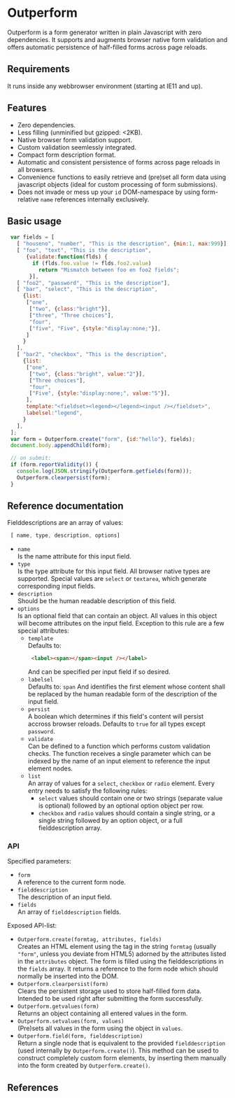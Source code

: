 <h1>Outperform</h1>

Outperform is a form generator written in plain Javascript with zero
dependencies.
It supports and augments browser native form validation and offers automatic
persistence of half-filled forms across page reloads.

## Requirements

It runs inside any webbrowser environment (starting at IE11 and up).

## Features

- Zero dependencies.
- Less filling (unminified but gzipped: <2KB).
- Native browser form validation support.
- Custom validation seemlessly integrated.
- Compact form description format.
- Automatic and consistent persistence of forms across page reloads in
  all browsers.
- Convenience functions to easily retrieve and (pre)set all form data using
  javascript objects (ideal for custom processing of form submissions).
- Does not invade or mess up your `id` DOM-namespace by using form-relative
  `name` references internally exclusively.

## Basic usage

```js
 var fields = [
   [ "houseno", "number", "This is the description", {min:1, max:999}],
   [ "foo", "text", "This is the description",
      {validate:function(flds) {
        if (flds.foo.value != flds.foo2.value)
          return "Mismatch between foo en foo2 fields";
       }],
   [ "foo2", "password", "This is the description"],
   [ "bar", "select", "This is the description",
     {list:
      ["one",
       ["two", {class:"bright"}],
       ["three", "Three choices"],
       "four",
       ["five", "Five", {style:"display:none;"}],
      ]
     }
   ],
   [ "bar2", "checkbox", "This is the description",
     {list:
      ["one",
       ["two", {class:"bright", value:"2"}],
       ["Three choices"],
       "four",
       ["Five", {style:"display:none;", value:"5"}],
      ],
      template:"<fieldset><legend></legend><input /></fieldset>",
      labelsel:"legend",
     }
   ],
 ];
 var form = Outperform.create("form", {id:"hello"}, fields);
 document.body.appendChild(form);

 // on submit:
 if (form.reportValidity()) {
   console.log(JSON.stringify(Outperform.getfields(form)));
   Outperform.clearpersist(form);
 }
```

## Reference documentation

Fielddescriptions are an array of values:
```js
 [ name, type, description, options]
```
- `name`<br />
  Is the name attribute for this input field.
- `type`<br />
  Is the type attribute for this input field.  All browser native types
  are supported.  Special values are `select` or `textarea`, which generate
  corresponding input fields.
- `description`<br />
  Should be the human readable description of this field.
- `options`<br />
  Is an optional field that can contain an object.  All values in this
  object will become attributes on the input field.
  Exception to this rule are a few special attributes:
  - `template`<br />
    Defaults to:
     ```html
      <label><span></span><input /></label>
     ```
     And can be specified per input field if so desired.
  - `labelsel`<br />
    Defaults to: `span`
    And identifies the first element whose content shall be replaced
    by the human readable form of the description of the input field.
  - `persist`<br />
    A boolean which determines if this field's content will persist
    accross browser reloads.  Defaults to `true` for all types except
    `password`.
  - `validate`<br />
    Can be defined to a function which performs custom validation
    checks.  The function receives a single parameter which can be
    indexed by the name of an input element to reference the input element
    nodes.
  - `list`<br />
    An array of values for a `select`, `checkbox` or `radio` element.
    Every entry needs to satisfy the following rules:
    - `select` values should contain one or two strings (separate value
      is optional) followed by an optional option object per row.
    - `checkbox` and `radio` values should contain a single string,
     or a single string followed by an option object, or a full
     fielddescription array.

### API

Specified parameters:
- `form`<br />
  A reference to the current form node.
- `fielddescription`<br />
  The description of an input field.
- `fields`<br />
  An array of `fielddescription` fields.

Exposed API-list:
- `Outperform.create(formtag, attributes, fields)`<br />
  Creates an HTML element using the tag in the string `formtag`
  (usually `"form"`, unless you deviate from HTML5) adorned by the
  attributes listed in the `attributes` object.  The form is filled
  using the fielddescriptions in the `fields` array.  It returns
  a reference to the form node which should normally be inserted into
  the DOM.
- `Outperform.clearpersist(form)`<br />
  Clears the persistent storage used to store half-filled form data.
  Intended to be used right after submitting the form successfully.
- `Outperform.getvalues(form)`<br />
  Returns an object containing all entered values in the form.
- `Outperform.setvalues(form, values)`<br />
  (Pre)sets all values in the form using the object in `values`.
- `Outperform.field(form, fielddescription)`<br />
   Return a single node that is equivalent to the provided `fielddescription`
   (used internally by `Outperform.create()`).  This method can be used
   to construct completely custom form elements, by inserting them
   manually into the form created by `Outperform.create()`.

## References
